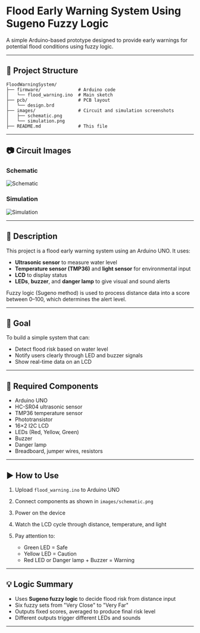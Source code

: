 # Flood Early Warning System Using Sugeno Fuzzy Logic

A simple Arduino-based prototype designed to provide early warnings for potential flood conditions using fuzzy logic.

---

## 📁 Project Structure

```
FloodWarningSystem/
├── firmware/              # Arduino code
│   └── flood_warning.ino  # Main sketch
├── pcb/                   # PCB layout
│   └── design.brd
├── images/                # Circuit and simulation screenshots
│   ├── schematic.png
│   └── simulation.png
├── README.md              # This file
```

---

## 📷 Circuit Images

### Schematic

![Schematic](flood-early-warning-system-using-sugeno-fuzzy-logic/images/simulation.png)

### Simulation

![Simulation](flood-early-warning-system-using-sugeno-fuzzy-logic/images/simulation.png)

---

## 🧾 Description

This project is a flood early warning system using an Arduino UNO. It uses:

* **Ultrasonic sensor** to measure water level
* **Temperature sensor (TMP36)** and **light sensor** for environmental input
* **LCD** to display status
* **LEDs**, **buzzer**, and **danger lamp** to give visual and sound alerts

Fuzzy logic (Sugeno method) is used to process distance data into a score between 0–100, which determines the alert level.

---

## 🎯 Goal

To build a simple system that can:

* Detect flood risk based on water level
* Notify users clearly through LED and buzzer signals
* Show real-time data on an LCD

---

## 🔧 Required Components

* Arduino UNO
* HC-SR04 ultrasonic sensor
* TMP36 temperature sensor
* Phototransistor
* 16×2 I2C LCD
* LEDs (Red, Yellow, Green)
* Buzzer
* Danger lamp
* Breadboard, jumper wires, resistors

---

## ▶️ How to Use

1. Upload `flood_warning.ino` to Arduino UNO
2. Connect components as shown in `images/schematic.png`
3. Power on the device
4. Watch the LCD cycle through distance, temperature, and light
5. Pay attention to:

   * Green LED = Safe
   * Yellow LED = Caution
   * Red LED or Danger lamp + Buzzer = Warning

---

## 💡 Logic Summary

* Uses **Sugeno fuzzy logic** to decide flood risk from distance input
* Six fuzzy sets from "Very Close" to "Very Far"
* Outputs fixed scores, averaged to produce final risk level
* Different outputs trigger different LEDs and sounds

---
